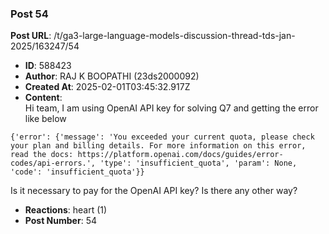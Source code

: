 ### Post 54
**Post URL**: /t/ga3-large-language-models-discussion-thread-tds-jan-2025/163247/54
- **ID**: 588423
- **Author**: RAJ K BOOPATHI (23ds2000092)
- **Created At**: 2025-02-01T03:45:32.917Z
- **Content**:  
  Hi team, I am using OpenAI API key for solving Q7 and getting the error like below
<pre><code class="lang-auto">{'error': {'message': 'You exceeded your current quota, please check your plan and billing details. For more information on this error, read the docs: https://platform.openai.com/docs/guides/error-codes/api-errors.', 'type': 'insufficient_quota', 'param': None, 'code': 'insufficient_quota'}}
</code></pre>
Is it necessary to pay for the OpenAI API key? Is there any other way?
- **Reactions**: heart (1)
- **Post Number**: 54

